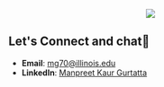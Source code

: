 <p align="center">
  <img src="https://capsule-render.vercel.app/api?text=Hey Everyone!
🕹️&animation=fadeIn&type=waving&color=gradient&height=100"/>
</p>



## Let's Connect and chat🤝

- **Email**: [mg70@illinois.edu](mailto:mg70@illinois.edu)
- **LinkedIn**: [Manpreet Kaur Gurtatta](https://www.linkedin.com/in/manpreet-kaur-gurtatta-9634ab19b/)
